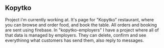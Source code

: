 ## Kopytko



Project i'm currently working at.
It's page for "Kopytko" restaurant, where you can browse and order food, and book the table.
All orders and booking are sent using firebase. 
In "kopytko-employers" I have a project where all of that data is managed by employers.
They can delete, confirm and see everythinng what customers has send them, also reply to messages.
